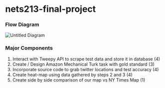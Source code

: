 # nets213-final-project

### Flow Diagram

![Untitled Diagram](https://user-images.githubusercontent.com/39511704/113632027-63b3e100-9638-11eb-9d0f-87d0abd14422.png)

### Major Components

1) Interact with Tweepy API to scrape test data and store it in database (4)
2) Create / Design Amazon Mechanical Turk task with gold standard (3)
3) Incorporate source code to grab twitter locations and test accuracy (4)
4) Create heat-map using data gathered by steps 2 and 3 (4)
5) Create side by side comparison of our map vs NY Times Map (1)
